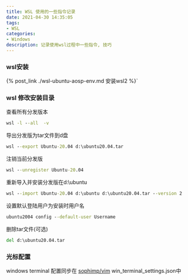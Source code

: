 ```yaml
---
title: WSL 使用的一些指令记录
date: 2021-04-30 14:35:05
tags:
- WSL
categories:
- Windows
description: 记录使用wsl过程中一些指令, 技巧
---
```


### wsl安装

{% post_link ./wsl-ubuntu-aosp-env.md 安装wsl2 %}`

### wsl 修改安装目录

查看所有分发版本
```cmd
wsl -l --all  -v
```
导出分发版为tar文件到d盘
```cmd
wsl --export Ubuntu-20.04 d:\ubuntu20.04.tar
```
注销当前分发版
```cmd
wsl --unregister Ubuntu-20.04
```

重新导入并安装分发版在d:\ubuntu
```cmd
wsl --import Ubuntu-20.04 d:\ubuntu d:\ubuntu20.04.tar --version 2
```

设置默认登陆用户为安装时用户名
```cmd
ubuntu2004 config --default-user Username
```
删除tar文件(可选)
```cmd
del d:\ubuntu20.04.tar
```

### 光标配置

windows terminal 配置同步在 [sophimp/vim](https://gitee.com/sophimp/vim) win_terminal_settings.json中
